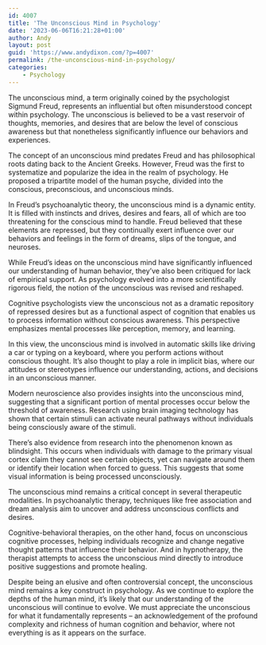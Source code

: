 ```yaml
---
id: 4007
title: 'The Unconscious Mind in Psychology'
date: '2023-06-06T16:21:28+01:00'
author: Andy
layout: post
guid: 'https://www.andydixon.com/?p=4007'
permalink: /the-unconscious-mind-in-psychology/
categories:
    - Psychology
---
```


The unconscious mind, a term originally coined by the psychologist Sigmund Freud, represents an influential but often misunderstood concept within psychology. The unconscious is believed to be a vast reservoir of thoughts, memories, and desires that are below the level of conscious awareness but that nonetheless significantly influence our behaviors and experiences.

The concept of an unconscious mind predates Freud and has philosophical roots dating back to the Ancient Greeks. However, Freud was the first to systematize and popularize the idea in the realm of psychology. He proposed a tripartite model of the human psyche, divided into the conscious, preconscious, and unconscious minds.

In Freud’s psychoanalytic theory, the unconscious mind is a dynamic entity. It is filled with instincts and drives, desires and fears, all of which are too threatening for the conscious mind to handle. Freud believed that these elements are repressed, but they continually exert influence over our behaviors and feelings in the form of dreams, slips of the tongue, and neuroses.

While Freud’s ideas on the unconscious mind have significantly influenced our understanding of human behavior, they’ve also been critiqued for lack of empirical support. As psychology evolved into a more scientifically rigorous field, the notion of the unconscious was revised and reshaped.

Cognitive psychologists view the unconscious not as a dramatic repository of repressed desires but as a functional aspect of cognition that enables us to process information without conscious awareness. This perspective emphasizes mental processes like perception, memory, and learning.

In this view, the unconscious mind is involved in automatic skills like driving a car or typing on a keyboard, where you perform actions without conscious thought. It’s also thought to play a role in implicit bias, where our attitudes or stereotypes influence our understanding, actions, and decisions in an unconscious manner.

Modern neuroscience also provides insights into the unconscious mind, suggesting that a significant portion of mental processes occur below the threshold of awareness. Research using brain imaging technology has shown that certain stimuli can activate neural pathways without individuals being consciously aware of the stimuli.

There’s also evidence from research into the phenomenon known as blindsight. This occurs when individuals with damage to the primary visual cortex claim they cannot see certain objects, yet can navigate around them or identify their location when forced to guess. This suggests that some visual information is being processed unconsciously.

The unconscious mind remains a critical concept in several therapeutic modalities. In psychoanalytic therapy, techniques like free association and dream analysis aim to uncover and address unconscious conflicts and desires.

Cognitive-behavioral therapies, on the other hand, focus on unconscious cognitive processes, helping individuals recognize and change negative thought patterns that influence their behavior. And in hypnotherapy, the therapist attempts to access the unconscious mind directly to introduce positive suggestions and promote healing.

Despite being an elusive and often controversial concept, the unconscious mind remains a key construct in psychology. As we continue to explore the depths of the human mind, it’s likely that our understanding of the unconscious will continue to evolve. We must appreciate the unconscious for what it fundamentally represents – an acknowledgement of the profound complexity and richness of human cognition and behavior, where not everything is as it appears on the surface.